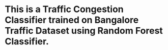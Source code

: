 #    This is a Traffic Congestion Classifier trained on Bangalore Traffic Dataset using Random Forest Classifier.